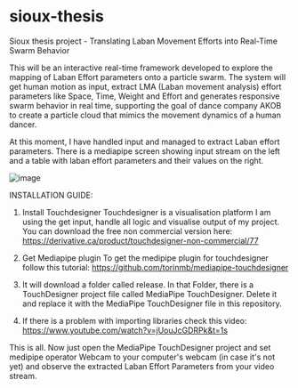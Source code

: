 # sioux-thesis
Sioux thesis project - Translating Laban Movement Efforts into Real-Time Swarm Behavior

This will be an interactive real-time framework developed to explore the mapping of Laban Effort parameters onto a particle swarm. The system will get human motion as input, extract LMA (Laban movement analysis) effort parameters like Space, Time, Weight and Effort and generates responsive swarm behavior in real time, supporting the goal of dance company AKOB to create a particle cloud that mimics the movement dynamics of a human dancer.

At this moment, I have handled input and managed to extract Laban effort parameters. There is a mediapipe screen showing input stream on the left and a table with laban effort parameters and their values on the right.

![image](https://github.com/user-attachments/assets/101a7d26-25c4-4a06-b15a-a9c4865b32d0)

INSTALLATION GUIDE:
1. Install Touchdesigner
  Touchdesigner is a visualisation platform I am using the get input, handle all logic and visualise output of my project. You can download the free non commercial version here: https://derivative.ca/product/touchdesigner-non-commercial/77

3. Get Mediapipe plugin
   To get the medipipe plugin for touchdesigner follow this tutorial: https://github.com/torinmb/mediapipe-touchdesigner

4. It will download a folder called release. In that Folder, there is a TouchDesigner project file called MediaPipe TouchDesigner. Delete it and replace it with the MediaPipe TouchDesigner file in this repository.

6. If there is a problem with importing libraries check this video: https://www.youtube.com/watch?v=jUouJcGDRPk&t=1s

This is all. Now just open the MediaPipe TouchDesigner project and set medipipe operator Webcam to your computer's webcam (in case it's not yet) and observe the extracted Laban Effort Parameters from your video stream. 

